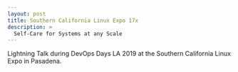 ```yaml
---
layout: post
title: Southern California Linux Expo 17x
description: >
  Self-Care for Systems at any Scale
---
```

Lightning Talk during DevOps Days LA 2019 at the Southern California Linux Expo in Pasadena. 
